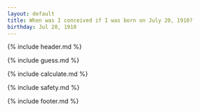 ```yaml
---
layout: default
title: When was I conceived if I was born on July 20, 1910?
birthday: Jul 20, 1910
---
```


{% include header.md %}

{% include guess.md %}

{% include calculate.md %}

{% include safety.md %}

{% include footer.md %}



